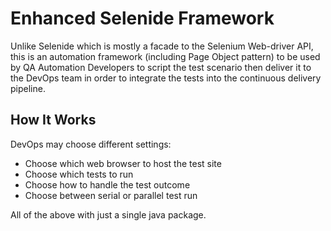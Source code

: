# Enhanced Selenide Framework
Unlike Selenide which is mostly a facade to the Selenium Web-driver API, this is an automation framework (including Page Object pattern) to be used by QA Automation Developers to script the test scenario then deliver it to the DevOps team in order to integrate the tests into the continuous delivery pipeline.

## How It Works
DevOps may choose different settings:
- Choose which web browser to host the test site
- Choose which tests to run
- Choose how to handle the test outcome
- Choose between serial or parallel test run

All of the above with just a single java package.
